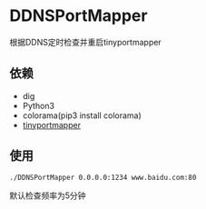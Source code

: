 # DDNSPortMapper

根据DDNS定时检查并重启tinyportmapper

## 依赖

- dig
- Python3
- colorama(pip3 install colorama)
- [tinyportmapper](https://github.com/wangyu-/tinyPortMapper)

## 使用

```shell
./DDNSPortMapper 0.0.0.0:1234 www.baidu.com:80
```

默认检查频率为5分钟

